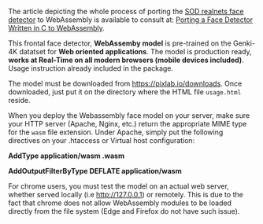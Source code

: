 The article depicting the whole process of porting the <a href="https://sod.pixlab.io/c_api/sod_realnet_detect.html">SOD realnets face detector</a> to WebAssembly is available to consult at: <a href="https://sod.pixlab.io/articles/porting-c-face-detector-webassembly.html">Porting a Face Detector Written in C to WebAssembly</a>.

This frontal face detector, **WebAssemby model** is pre-trained on the Genki-4K datatset for **Web oriented applications**.
The model is production ready, **works at Real-Time on all modern browsers (mobile devices included)**. Usage instruction already included in the package.

The model must be downloaded from https://pixlab.io/downloads. Once downloaded, just put it on the directory where the HTML file `usage.html` reside.
     
When you deploy the Webassembly face model on your server, make sure
your HTTP server (Apache, Nginx, etc.) return the appropriate MIME type
for the `wasm` file extension. Under Apache, simply put the following
directives on your .htaccess or Virtual host configuration:

**AddType application/wasm .wasm**

**AddOutputFilterByType DEFLATE application/wasm**


For chrome users, you must test the model on an actual web server, whether served locally (i.e http://127.0.0.1) or remotely. 
This is due to the fact that chrome does not allow WebAssembly modules to be loaded directly from the file system (Edge and Firefox do not have such issue).
